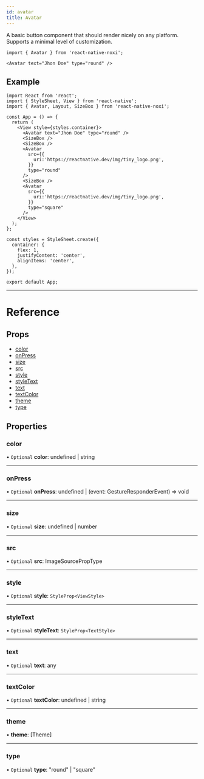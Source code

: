 ```yaml
---
id: avatar
title: Avatar
---
```


A basic button component that should render nicely on any platform. Supports a minimal level of customization.

```tsx
import { Avatar } from 'react-native-noxi';

<Avatar text="Jhon Doe" type="round" />
```

## Example

```SnackPlayer name=Button%20Example
import React from 'react';
import { StyleSheet, View } from 'react-native';
import { Avatar, Layout, SizeBox } from 'react-native-noxi';

const App = () => {
  return (
    <View style={styles.container}>
      <Avatar text="Jhon Doe" type="round" />
      <SizeBox />
      <SizeBox />
      <Avatar
        src={{
          uri:'https://reactnative.dev/img/tiny_logo.png',
        }}
        type="round"
      />
      <SizeBox />
      <Avatar
        src={{
          uri:'https://reactnative.dev/img/tiny_logo.png',
        }}
        type="square"
      />
    </View>
  );
};

const styles = StyleSheet.create({
  container: {
    flex: 1,
    justifyContent: 'center',
    alignItems: 'center',
  },
});

export default App;

```

---

# Reference

## Props

* [color](avatarprops.md#color)
* [onPress](avatarprops.md#onpress)
* [size](avatarprops.md#size)
* [src](avatarprops.md#src)
* [style](avatarprops.md#style)
* [styleText](avatarprops.md#styletext)
* [text](avatarprops.md#text)
* [textColor](avatarprops.md#textcolor)
* [theme](avatarprops.md#theme)
* [type](avatarprops.md#type)

## Properties

### color

• `Optional` **color**: undefined \| string

___

### onPress

• `Optional` **onPress**: undefined \| (event: GestureResponderEvent) => void

___

### size

• `Optional` **size**: undefined \| number

___

### src

• `Optional` **src**: ImageSourcePropType

___

### style

• `Optional` **style**: `StyleProp<ViewStyle>`

___

### styleText

• `Optional` **styleText**: `StyleProp<TextStyle>`

___

### text

• `Optional` **text**: any

___

### textColor

• `Optional` **textColor**: undefined \| string

___

### theme

•  **theme**: [Theme]


___

### type

• `Optional` **type**: \"round\" \| \"square\"

